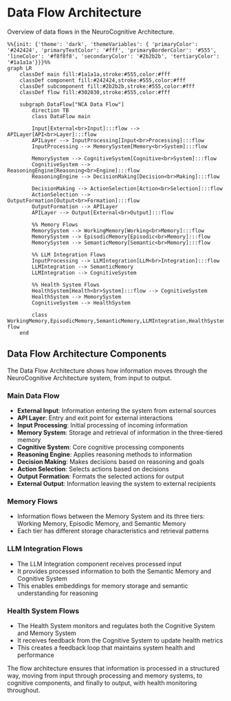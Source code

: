# Data Flow Architecture

Overview of data flows in the NeuroCognitive Architecture.

```mermaid
%%{init: {'theme': 'dark', 'themeVariables': { 'primaryColor': '#242424', 'primaryTextColor': '#fff', 'primaryBorderColor': '#555', 'lineColor': '#f8f8f8', 'secondaryColor': '#2b2b2b', 'tertiaryColor': '#1a1a1a'}}}%%
graph LR
    classDef main fill:#1a1a1a,stroke:#555,color:#fff
    classDef component fill:#242424,stroke:#555,color:#fff
    classDef subcomponent fill:#2b2b2b,stroke:#555,color:#fff
    classDef flow fill:#302030,stroke:#555,color:#fff

    subgraph DataFlow["NCA Data Flow"]
        direction TB
        class DataFlow main
        
        Input[External<br>Input]:::flow --> APILayer[API<br>Layer]:::flow
        APILayer --> InputProcessing[Input<br>Processing]:::flow
        InputProcessing --> MemorySystem[Memory<br>System]:::flow
        
        MemorySystem --> CognitiveSystem[Cognitive<br>System]:::flow
        CognitiveSystem --> ReasoningEngine[Reasoning<br>Engine]:::flow
        ReasoningEngine --> DecisionMaking[Decision<br>Making]:::flow
        
        DecisionMaking --> ActionSelection[Action<br>Selection]:::flow
        ActionSelection --> OutputFormation[Output<br>Formation]:::flow
        OutputFormation --> APILayer
        APILayer --> Output[External<br>Output]:::flow
        
        %% Memory Flows
        MemorySystem --> WorkingMemory[Working<br>Memory]:::flow
        MemorySystem --> EpisodicMemory[Episodic<br>Memory]:::flow
        MemorySystem --> SemanticMemory[Semantic<br>Memory]:::flow
        
        %% LLM Integration Flows
        InputProcessing --> LLMIntegration[LLM<br>Integration]:::flow
        LLMIntegration --> SemanticMemory
        LLMIntegration --> CognitiveSystem
        
        %% Health System Flows
        HealthSystem[Health<br>System]:::flow --> CognitiveSystem
        HealthSystem --> MemorySystem
        CognitiveSystem --> HealthSystem
        
        class WorkingMemory,EpisodicMemory,SemanticMemory,LLMIntegration,HealthSystem flow
    end
```

## Data Flow Architecture Components

The Data Flow Architecture shows how information moves through the NeuroCognitive Architecture system, from input to output.

### Main Data Flow
- **External Input**: Information entering the system from external sources
- **API Layer**: Entry and exit point for external interactions
- **Input Processing**: Initial processing of incoming information
- **Memory System**: Storage and retrieval of information in the three-tiered memory
- **Cognitive System**: Core cognitive processing components
- **Reasoning Engine**: Applies reasoning methods to information
- **Decision Making**: Makes decisions based on reasoning and goals
- **Action Selection**: Selects actions based on decisions
- **Output Formation**: Formats the selected actions for output
- **External Output**: Information leaving the system to external recipients

### Memory Flows
- Information flows between the Memory System and its three tiers: Working Memory, Episodic Memory, and Semantic Memory
- Each tier has different storage characteristics and retrieval patterns

### LLM Integration Flows
- The LLM Integration component receives processed input
- It provides processed information to both the Semantic Memory and Cognitive System
- This enables embeddings for memory storage and semantic understanding for reasoning

### Health System Flows
- The Health System monitors and regulates both the Cognitive System and Memory System
- It receives feedback from the Cognitive System to update health metrics
- This creates a feedback loop that maintains system health and performance

The flow architecture ensures that information is processed in a structured way, moving from input through processing and memory systems, to cognitive components, and finally to output, with health monitoring throughout.
